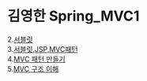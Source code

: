 # 김영한 Spring_MVC1  
2.[서블릿](https://hee-story6.tistory.com/126)  
3.[서블릿,JSP,MVC패턴](https://hee-story6.tistory.com/129)    
4.[MVC 패턴 만들기](https://hee-story6.tistory.com/133)  
5.[MVC 구조 이해](https://hee-story6.tistory.com/137)  

